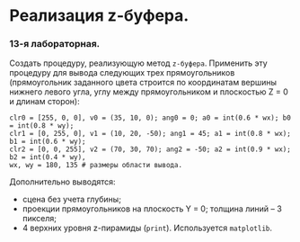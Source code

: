 # Реализация z-буфера.
### 13-я лабораторная.
Создать процедуру, реализующую метод `z-буфера`. Применить эту процедуру для вывода следующих трех прямоугольников 
(прямоугольник заданного цвета строится по координатам вершины нижнего левого угла, углу между прямоугольником и плоскостью Z = 0 и длинам сторон):

    clr0 = [255, 0, 0], v0 = (35, 10, 0); ang0 = 0; a0 = int(0.6 * wx); b0 = int(0.8 * wy);
    clr1 = [0, 255, 0], v1 = (10, 20, -50); ang1 = 45; a1 = int(0.8 * wx); b1 = int(0.6 * wy);
    clr2 = [0, 0, 255], v2 = (70, 30, 70); ang2 = -50; a2 = int(0.9 * wx); b2 = int(0.4 * wy),
    wx, wy = 180, 135 # размеры области вывода.

Дополнительно выводятся:
- сцена без учета глубины;
- проекции прямоугольников на плоскость Y = 0; толщина линий – 3 пикселя;
- 4 верхних уровня z-пирамиды (`print`).
Используется `matplotlib`.
